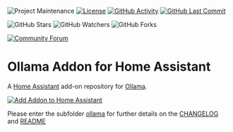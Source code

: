 ![Project Maintenance][maintenance-shield]
[![License][license-shield]](LICENSE)
[![GitHub Activity][commits-shield]][commits]
[![GitHub Last Commit][last-commit-shield]][commits]

![GitHub Stars][stars-shield]
![GitHub Watchers][watchers-shield]
![GitHub Forks][forks-shield]

[![Community Forum][forum-shield]][forum]

# Ollama Addon for Home Assistant

A [Home Assistant](https://home-assistant.io) add-on repository for [Ollama](https://ollama.com).

[![Add Addon to Home Assistant](https://my.home-assistant.io/badges/supervisor_add_addon_repository.svg)](https://my.home-assistant.io/redirect/supervisor_add_addon_repository/?repository_url=https://github.com/sahmedgithub/homeassistant-ollama-addon)

Please enter the subfolder [ollama](ollama/) for further details on the [CHANGELOG](ollama/CHANGELOG.md) and [README](ollama/README.md)

[commits-shield]: https://img.shields.io/github/commit-activity/y/SirUli/homeassistant-ollama-addon.svg
[commits]: https://github.com/SirUli/homeassistant-ollama-addon/commits/master
[forum-shield]: https://img.shields.io/badge/community-forum-brightgreen.svg
[forum]: https://community.home-assistant.io/?u=SirUli
[license-shield]: https://img.shields.io/github/license/SirUli/homeassistant-ollama-addon.svg
[maintenance-shield]: https://img.shields.io/maintenance/yes/2024.svg
[last-commit-shield]: https://img.shields.io/github/last-commit/SirUli/homeassistant-ollama-addon.svg
[stars-shield]: https://img.shields.io/github/stars/SirUli/homeassistant-ollama-addon.svg?style=social&label=Stars
[forks-shield]: https://img.shields.io/github/forks/SirUli/homeassistant-ollama-addon.svg?style=social&label=Forks
[watchers-shield]: https://img.shields.io/github/watchers/SirUli/homeassistant-ollama-addon.svg?style=social&label=Watchers
